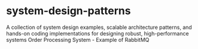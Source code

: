 # system-design-patterns
A collection of system design examples, scalable architecture patterns, and hands-on coding implementations for designing robust, high-performance systems
Order Processing System - Example of RabbitMQ
